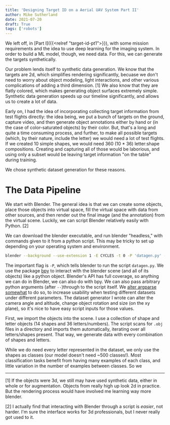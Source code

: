 ```yaml
---
title: 'Designing Target ID on a Aerial UAV System Part II'
author: Mike Sutherland
date: 2021-07-20
draft: True
tags: ['robots']
---
```


We left off, in [Part I]({{<relref "target-id-pt1">}}), with some mission requirements and the idea to use deep learning for the imaging system. In order to build a ML model, though, we need data. For this, we can generate the targets synthetically.

Our problem lends itself to synthetic data generation. We know that the targets are 2d, which simplifies rendering significantly, becuase we don't need to worry about object modeling, light interactions, and other various complications of adding a third dimension. [1] We also know that they are flatly colored, which makes generating object surfaces extremely simple. Synthetic data generation speeds up our timeline significantly, and allows us to create a lot of data. 

Early on, I had the idea of incorporating collecting target information from test flights directly: the idea being, we put a bunch of targets on the ground, capture video, and then generate object annotations either by hand or (in the case of color-saturated objects) by their color. But, that's a long and quite a time consuming process, and further, to make all possible targets (which, by their nature, include the letter) we would need a lot of test flights. If we created 10 simple shapes, we would need 360 (10 * 36) letter:shape compositions. Creating and capturing all of those would be laborious, and using only a subset would be leaving target information "on the table" during training.

We chose synthetic dataset generation for these reasons.

# The Data Pipeline

We start with Blender. The general idea is that we can create some objects, place those objects into virtual space, fill the virtual space with data from other sources, and then render out the final image (and the annotation) from the virtual scene. Luckily, we can script Blender relatively easily with Python. [2]

We can download the blender executable, and run blender "headless," with commands given to it from a python script. This may be tricky to set up depending on your operating system and environment.

```bash
blender --background --use-extension 1 -E CYCLES -t 0 -P 'datagen.py' -- args
```

The important flag is `-P`, which tells blender to run the script `datagen.py`. We use the package [bpy](https://github.com/TylerGubala/blenderpy) to interact with the blender scene (and all of its objects) like a python object. Blender's API has full coverage, so anything we can do in Blender, we can also do with bpy. We can also pass arbitrary python arguments (after `--`)through to the script itself. We [alter argparse somewhat](https://blender.stackexchange.com/questions/6817/how-to-pass-command-line-arguments-to-a-blender-python-script) to do so, to increase usability when testing different datasets under different parameters. The dataset generator I wrote can alter the camera angle and altitude, change object rotation and size (on the xy plane), so it's nice to have easy script inputs for those values.

First, we import the objects into the scene. I use a collection of shape and letter objects (14 shapes and 36 letters/numbers). The script scans for `.obj` files in a directory and imports them automatically, iterating over all letters/shapes present. That way, we generate data with every combination of shapes and letters.

While we do need every letter represented in the dataset, we only use the shapes as classes (our model doesn't need ~500 classes!). Most classification tasks benefit from having many examples of each class, and little variation in the number of examples between classes. So we 

---

[1] If the objects were 3d, we still may have used synthetic data, either in whole or for augmentation. Objects from really high up look 2d in practice. But the rendering process would have involved me learning way more blender.

[2] I actually find that interacting with Blender through a script is *easier*, not harder. I'm sure the interface works for 3d professionals, but I never really got used to it.